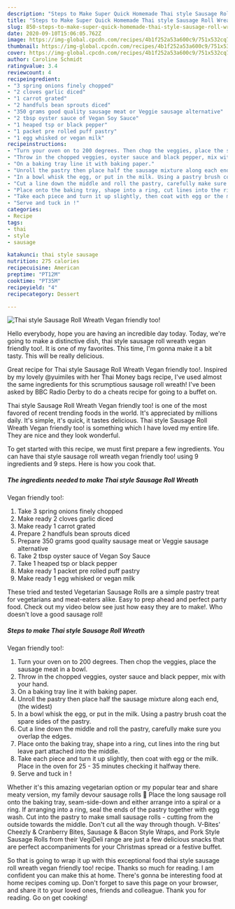 ```yaml
---
description: "Steps to Make Super Quick Homemade Thai style Sausage Roll Wreath  Vegan friendly too!"
title: "Steps to Make Super Quick Homemade Thai style Sausage Roll Wreath  Vegan friendly too!"
slug: 850-steps-to-make-super-quick-homemade-thai-style-sausage-roll-wreath-vegan-friendly-too
date: 2020-09-10T15:06:05.762Z
image: https://img-global.cpcdn.com/recipes/4b1f252a53a600c9/751x532cq70/thai-style-sausage-roll-wreath-vegan-friendly-too-recipe-main-photo.jpg
thumbnail: https://img-global.cpcdn.com/recipes/4b1f252a53a600c9/751x532cq70/thai-style-sausage-roll-wreath-vegan-friendly-too-recipe-main-photo.jpg
cover: https://img-global.cpcdn.com/recipes/4b1f252a53a600c9/751x532cq70/thai-style-sausage-roll-wreath-vegan-friendly-too-recipe-main-photo.jpg
author: Caroline Schmidt
ratingvalue: 3.4
reviewcount: 4
recipeingredient:
- "3 spring onions finely chopped"
- "2 cloves garlic diced"
- "1 carrot grated"
- "2 handfuls bean sprouts diced"
- "350 grams good quality sausage meat or Veggie sausage alternative"
- "2 tbsp oyster sauce of Vegan Soy Sauce"
- "1 heaped tsp or black pepper"
- "1 packet pre rolled puff pastry"
- "1 egg whisked or vegan milk"
recipeinstructions:
- "Turn your oven on to 200 degrees. Then chop the veggies, place the sausage meat in a bowl."
- "Throw in the chopped veggies, oyster sauce and black pepper, mix with your hand."
- "On a baking tray line it with baking paper."
- "Unroll the pastry then place half the sausage mixture along each end, (the widest)"
- "In a bowl whisk the egg, or put in the milk. Using a pastry brush coat the spare sides of the pastry."
- "Cut a line down the middle and roll the pastry, carefully make sure you overlap the edges."
- "Place onto the baking tray, shape into a ring, cut lines into the ring but leave part attached into the middle."
- "Take each piece and turn it up slightly, then coat with egg or the milk. Place in the oven for 25 - 35 minutes checking it halfway there."
- "Serve and tuck in !"
categories:
- Recipe
tags:
- thai
- style
- sausage

katakunci: thai style sausage 
nutrition: 275 calories
recipecuisine: American
preptime: "PT12M"
cooktime: "PT35M"
recipeyield: "4"
recipecategory: Dessert

---
```



![Thai style Sausage Roll Wreath 
Vegan friendly too!](https://img-global.cpcdn.com/recipes/4b1f252a53a600c9/751x532cq70/thai-style-sausage-roll-wreath-vegan-friendly-too-recipe-main-photo.jpg)

Hello everybody, hope you are having an incredible day today. Today, we're going to make a distinctive dish, thai style sausage roll wreath 
vegan friendly too!. It is one of my favorites. This time, I'm gonna make it a bit tasty. This will be really delicious.

Great recipe for Thai style Sausage Roll Wreath Vegan friendly too!. Inspired by my lovely @yuimiles with her Thai Money bags recipe, I&#39;ve used almost the same ingredients for this scrumptious sausage roll wreath! I&#39;ve been asked by BBC Radio Derby to do a cheats recipe for going to a buffet on.

Thai style Sausage Roll Wreath 
Vegan friendly too! is one of the most favored of recent trending foods in the world. It's appreciated by millions daily. It's simple, it's quick, it tastes delicious. Thai style Sausage Roll Wreath 
Vegan friendly too! is something which I have loved my entire life. They are nice and they look wonderful.


To get started with this recipe, we must first prepare a few ingredients. You can have thai style sausage roll wreath 
vegan friendly too! using 9 ingredients and 9 steps. Here is how you cook that.

<!--inarticleads1-->

##### The ingredients needed to make Thai style Sausage Roll Wreath 
Vegan friendly too!:

1. Take 3 spring onions finely chopped
1. Make ready 2 cloves garlic diced
1. Make ready 1 carrot grated
1. Prepare 2 handfuls bean sprouts diced
1. Prepare 350 grams good quality sausage meat or Veggie sausage alternative
1. Take 2 tbsp oyster sauce of Vegan Soy Sauce
1. Take 1 heaped tsp or black pepper
1. Make ready 1 packet pre rolled puff pastry
1. Make ready 1 egg whisked or vegan milk


These tried and tested Vegetarian Sausage Rolls are a simple pastry treat for vegetarians and meat-eaters alike. Easy to prep ahead and perfect party food. Check out my video below see just how easy they are to make!. Who doesn&#39;t love a good sausage roll! 

<!--inarticleads2-->

##### Steps to make Thai style Sausage Roll Wreath 
Vegan friendly too!:

1. Turn your oven on to 200 degrees. Then chop the veggies, place the sausage meat in a bowl.
1. Throw in the chopped veggies, oyster sauce and black pepper, mix with your hand.
1. On a baking tray line it with baking paper.
1. Unroll the pastry then place half the sausage mixture along each end, (the widest)
1. In a bowl whisk the egg, or put in the milk. Using a pastry brush coat the spare sides of the pastry.
1. Cut a line down the middle and roll the pastry, carefully make sure you overlap the edges.
1. Place onto the baking tray, shape into a ring, cut lines into the ring but leave part attached into the middle.
1. Take each piece and turn it up slightly, then coat with egg or the milk. Place in the oven for 25 - 35 minutes checking it halfway there.
1. Serve and tuck in !


Whether it&#39;s this amazing vegetarian option or my popular tear and share meaty version, my family devour sausage rolls 🙂 Place the long sausage roll onto the baking tray, seam-side-down and either arrange into a spiral or a ring. If arranging into a ring, seal the ends of the pastry together with egg wash. Cut into the pastry to make small sausage rolls - cutting from the outside towards the middle. Don&#39;t cut all the way through though. V-Bites&#39; Cheezly &amp; Cranberry Bites, Sausage &amp; Bacon Style Wraps, and Pork Style Sausage Rolls from their VegiDeli range are just a few delicious snacks that are perfect accompaniments for your Christmas spread or a festive buffet. 

So that is going to wrap it up with this exceptional food thai style sausage roll wreath 
vegan friendly too! recipe. Thanks so much for reading. I am confident you can make this at home. There's gonna be interesting food at home recipes coming up. Don't forget to save this page on your browser, and share it to your loved ones, friends and colleague. Thank you for reading. Go on get cooking!
